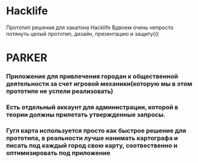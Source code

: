 # Hacklife
Прототип решения для хакатона Hacklife
Вдвоем очень непросто потянуть целый прототип, дизайн, презентацию и защиту(((

# PARKER
### Приложение для привлечения городан к общественной деятельности за счет игровой механики(которую мы в этом прототипе не успели реализовать)
### Есть отдельный аккаунт для администрации, которой в теории должны прилетать утвержденные запросы.
### Гугл карта используется просто как быстрое решение для прототипа, в реальности лучше нанимать картографа и писать под каждый город свою карту, соотвественно и оптимизировать под приложение
